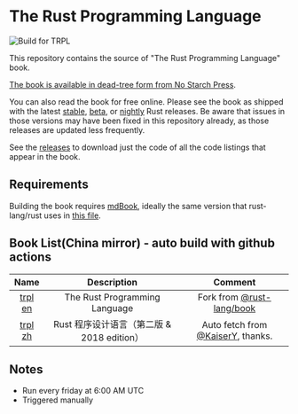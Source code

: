 # The Rust Programming Language

![Build for TRPL](https://github.com/containerpi/trpl-actions/workflows/Build%20for%20TRPL/badge.svg)

This repository contains the source of "The Rust Programming Language" book.

[The book is available in dead-tree form from No Starch Press][nostarch].

[nostarch]: https://nostarch.com/rust

You can also read the book for free online. Please see the book as shipped with
the latest [stable], [beta], or [nightly] Rust releases. Be aware that issues
in those versions may have been fixed in this repository already, as those
releases are updated less frequently.

[stable]: https://doc.rust-lang.org/stable/book/
[beta]: https://doc.rust-lang.org/beta/book/
[nightly]: https://doc.rust-lang.org/nightly/book/

See the [releases] to download just the code of all the code listings that appear in the book.

[releases]: https://github.com/rust-lang/book/releases

## Requirements

Building the book requires [mdBook], ideally the same version that
rust-lang/rust uses in [this file][rust-mdbook].

[mdBook]: https://github.com/rust-lang-nursery/mdBook
[rust-mdbook]: https://github.com/rust-lang/rust/blob/master/src/tools/rustbook/Cargo.toml

## Book List(China mirror) - auto build with github actions

| Name | Description | Comment |
|:-:|:-:|:-:|
|[trpl en](http://docs.clset.com/trpl/en)| The Rust Programming Language | Fork from [@rust-lang/book](https://github.com/rust-lang/book)|
|[trpl zh](http://docs.clset.com/trpl/zh)| Rust 程序设计语言（第二版 & 2018 edition）|Auto fetch from [@KaiserY](https://github.com/KaiserY/trpl-zh-cn), thanks.|

## Notes

* Run every friday at 6:00 AM UTC
* Triggered manually
